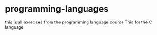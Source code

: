 # programming-languages
this is all exercises from the programming language course
This for the C language

